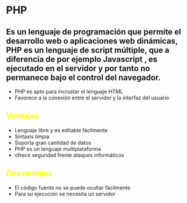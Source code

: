 # PHP 
## Es un lenguaje de programación que permite el desarrollo web o aplicaciones web dinámicas, PHP **es un lenguaje de script múltiple, que a diferencia de por ejemplo Javascript , es ejecutado en el servidor y por tanto no permanece bajo el control del navegador**. 


- PHP es apto para incrustar el lenguaje HTML
- Favorece a la conexión entre el servidor y la interfaz del usuario
## <span style="color:yellow">Ventajas</span> 
- Lenguaje libre y es editable fácilmente
- Sintaxis limpia
- Soporta gran cantidad de datos
- PHP es un lenguaje multiplataforma
- ofrece seguridad frente ataques informáticos
## <span style="color:yellow">Desventajas</span> 
- El código fuente no se puede ocultar fácilmente 
- Para su ejecución se necesita un servidor